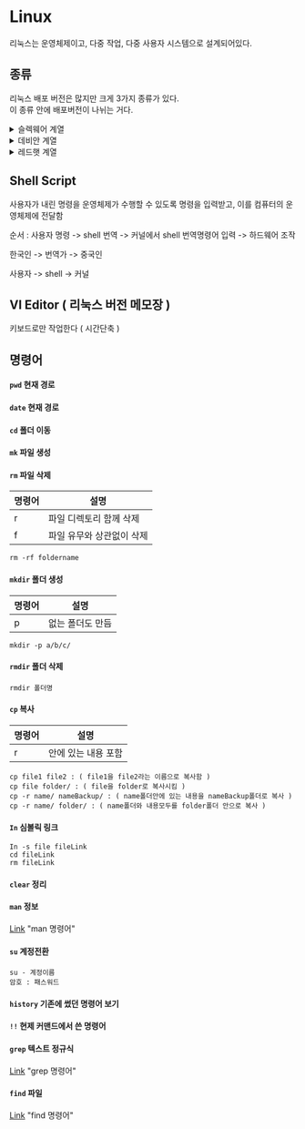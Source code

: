 # Linux
리눅스는 운영체제이고, 다중 작업, 다중 사용자 시스템으로 설계되어있다.

## 종류 
리눅스 배포 버전은 많지만 크게 3가지 종류가 있다.    
이 종류 안에 배포버전이 나뉘는 거다.
<details>
  <summary>슬렉웨어 계열</summary>
  
  ##### OpenSUSE 
  
</details>
<details>
  <summary>데비안 계열</summary>
  
  ##### Ubuntu 
  ##### Mint 
  
</details>
<details>
  <summary>레드햇 계열</summary>
  
  ##### [CentOS](https://github.com/Minseok0917/Linux/blob/main/CentOS.md)
  ##### Fedora
  
</details>


 ## Shell Script
 사용자가 내린 명령을 운영체제가 수행할 수 있도록 명령을 입력받고,
 이를 컴퓨터의 운영체제에 전달함 
 
 순서 : 사용자 명령 -> shell 번역 -> 커널에서 shell 번역명령어 입력 -> 하드웨어 조작
 
 한국인 -> 번역가 -> 중국인     
 
 사용자 -> shell  -> 커널 

## VI Editor ( 리눅스 버전 메모장 )
키보드로만 작업한다 ( 시간단축 )

## 명령어 

#### ```pwd``` 현재 경로
#### ```date``` 현재 경로
#### ```cd``` 폴더 이동
####  ```mk``` 파일 생성
####  ```rm``` 파일 삭제
명령어 | 설명
------| ----- |
r | 파일 디렉토리 함께 삭제
f | 파일 유무와 상관없이 삭제
```
rm -rf foldername
```
####  ```mkdir``` 폴더 생성
명령어 | 설명
-----| ----- |
p | 없는 폴더도 만듬
```
mkdir -p a/b/c/
```
####  ```rmdir``` 폴더 삭제
```
rmdir 폴더명
```
####  ```cp``` 복사
명령어 | 설명
----| ----|
r | 안에 있는 내용 포함
```
cp file1 file2 : ( file1을 file2라는 이름으로 복사함 )
cp file folder/ : ( file을 folder로 복사시킴 )
cp -r name/ nameBackup/ : ( name폴더안에 있는 내용을 nameBackup폴더로 복사 )
cp -r name/ folder/ : ( name폴더와 내용모두를 folder폴더 안으로 복사 )
```
####  ```In``` 심볼릭 링크
```
In -s file fileLink
cd fileLink
rm fileLink 
```

####  ```clear``` 정리 
####  ```man``` 정보
[Link](https://shaeod.tistory.com/669) "man 명령어"

#### ```su``` 계정전환 
```
su - 계정이름 
암호 : 패스워드 
```

####  ```history``` 기존에 썼던 명령어 보기 
####  ```!!``` 현제 커맨드에서 쓴 명령어
####  ```grep``` 텍스트 정규식 
[Link](https://recipes4dev.tistory.com/157) "grep 명령어"
####  ```find``` 파일 
[Link](https://recipes4dev.tistory.com/156) "find 명령어"
